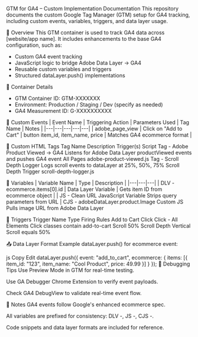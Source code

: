 GTM for GA4 – Custom Implementation Documentation
This repository documents the custom Google Tag Manager (GTM) setup for GA4 tracking, including custom events, variables, triggers, and data layer usage.

📌 Overview
This GTM container is used to track GA4 data across [website/app name]. It includes enhancements to the base GA4 configuration, such as:

- Custom GA4 event tracking
- JavaScript logic to bridge Adobe Data Layer → GA4
- Reusable custom variables and triggers
- Structured dataLayer.push() implementations

📂 Container Details
- GTM Container ID: GTM-XXXXXXX
- Environment: Production / Staging / Dev (specify as needed)
- GA4 Measurement ID: G-XXXXXXXXXX

🧩 Custom Events
| Event Name | Triggering Action | Parameters Used | Tag Name | Notes |
|---|---|---|---|---|
| adobe_page_view |	Click on "Add to Cart" | button	item_id, item_name, price |	Matches GA4 ecommerce format |

🔧 Custom HTML Tags
Tag Name	Description	Trigger(s)	Script
Tag - Adobe Product Viewed → GA4	Listens for Adobe Data Layer productViewed events and pushes GA4 event	All Pages	adobe-product-viewed.js
Tag - Scroll Depth Logger	Logs scroll events to dataLayer at 25%, 50%, 75%	Scroll Depth Trigger	scroll-depth-logger.js


🧪 Variables
| Variable Name	| Type |	Description |
|---|---|---|
| DLV - ecommerce.items[0].id	| Data Layer Variable |	Gets item ID from ecommerce object |
| JS - Clean URL	JavaScript Variable	Strips query parameters from URL
| CJS - adobeDataLayer.product.Image	Custom JS	Pulls image URL from Adobe Data Layer

🚀 Triggers
Trigger Name	Type	Firing Rules
Add to Cart Click	Click - All Elements	Click classes contain add-to-cart
Scroll 50%	Scroll Depth	Vertical Scroll equals 50%

📤 Data Layer Format
Example dataLayer.push() for ecommerce event:

js
Copy
Edit
dataLayer.push({
  event: "add_to_cart",
  ecommerce: {
    items: [{
      item_id: "123",
      item_name: "Cool Product",
      price: 49.99
    }]
  }
});
🧰 Debugging Tips
Use Preview Mode in GTM for real-time testing.

Use GA Debugger Chrome Extension to verify event payloads.

Check GA4 DebugView to validate real-time event flow.

📒 Notes
GA4 events follow Google's enhanced ecommerce spec.

All variables are prefixed for consistency: DLV -, JS -, CJS -.

Code snippets and data layer formats are included for reference.
